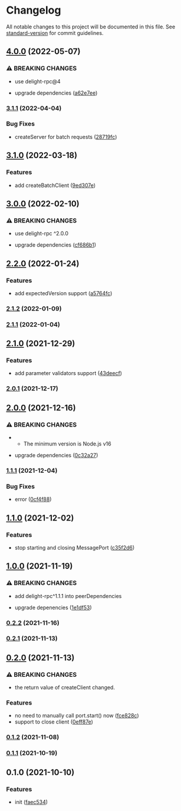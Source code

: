 # Changelog

All notable changes to this project will be documented in this file. See [standard-version](https://github.com/conventional-changelog/standard-version) for commit guidelines.

## [4.0.0](https://github.com/delight-rpc/worker-threads/compare/v3.1.1...v4.0.0) (2022-05-07)


### ⚠ BREAKING CHANGES

* use delight-rpc@4

* upgrade dependencies ([a62e7ee](https://github.com/delight-rpc/worker-threads/commit/a62e7eec5c55562714fa36fb90e3c31bfbd1a9d8))

### [3.1.1](https://github.com/delight-rpc/worker-threads/compare/v3.1.0...v3.1.1) (2022-04-04)


### Bug Fixes

* createServer for batch requests ([28719fc](https://github.com/delight-rpc/worker-threads/commit/28719fc3277f7e319602e8ef58edb262cd133b47))

## [3.1.0](https://github.com/delight-rpc/worker-threads/compare/v3.0.0...v3.1.0) (2022-03-18)


### Features

* add createBatchClient ([9ed307e](https://github.com/delight-rpc/worker-threads/commit/9ed307e46217836cdacf31e588303c5038f63759))

## [3.0.0](https://github.com/delight-rpc/worker-threads/compare/v2.2.0...v3.0.0) (2022-02-10)


### ⚠ BREAKING CHANGES

* use delight-rpc ^2.0.0

* upgrade dependencies ([cf686b1](https://github.com/delight-rpc/worker-threads/commit/cf686b151a9ad16d4da2b4f6f1f5916cc0760d1f))

## [2.2.0](https://github.com/delight-rpc/worker-threads/compare/v2.1.2...v2.2.0) (2022-01-24)


### Features

* add expectedVersion support ([a5764fc](https://github.com/delight-rpc/worker-threads/commit/a5764fcc54c359ba33695762d54fa84e5d98967e))

### [2.1.2](https://github.com/delight-rpc/worker-threads/compare/v2.1.1...v2.1.2) (2022-01-09)

### [2.1.1](https://github.com/delight-rpc/worker-threads/compare/v2.1.0...v2.1.1) (2022-01-04)

## [2.1.0](https://github.com/delight-rpc/worker-threads/compare/v2.0.1...v2.1.0) (2021-12-29)


### Features

* add parameter validators support ([43deecf](https://github.com/delight-rpc/worker-threads/commit/43deecff6960e65a910b32e8e4b108e2ee5f2e4d))

### [2.0.1](https://github.com/delight-rpc/worker-threads/compare/v2.0.0...v2.0.1) (2021-12-17)

## [2.0.0](https://github.com/delight-rpc/worker-threads/compare/v1.1.1...v2.0.0) (2021-12-16)


### ⚠ BREAKING CHANGES

* - The minimum version is Node.js v16

* upgrade dependencies ([0c32a27](https://github.com/delight-rpc/worker-threads/commit/0c32a27d8c3caa385cc5b1e571a75ecfcdfbe95b))

### [1.1.1](https://github.com/delight-rpc/worker-threads/compare/v1.1.0...v1.1.1) (2021-12-04)


### Bug Fixes

* error ([0cf4f88](https://github.com/delight-rpc/worker-threads/commit/0cf4f88ac1036bb532dfb783e89f70cb571097ce))

## [1.1.0](https://github.com/delight-rpc/worker-threads/compare/v1.0.0...v1.1.0) (2021-12-02)


### Features

* stop starting and closing MessagePort ([c35f2d6](https://github.com/delight-rpc/worker-threads/commit/c35f2d667cc3ae3c1e6610cde35b8dc3273c0d3b))

## [1.0.0](https://github.com/delight-rpc/worker-threads/compare/v0.2.2...v1.0.0) (2021-11-19)


### ⚠ BREAKING CHANGES

* add delight-rpc^1.1.1 into peerDependencies

* upgrade depenencies ([1e1df53](https://github.com/delight-rpc/worker-threads/commit/1e1df53a28327c867b9fd5c1036f3eba0b521db4))

### [0.2.2](https://github.com/delight-rpc/worker-threads/compare/v0.2.1...v0.2.2) (2021-11-16)

### [0.2.1](https://github.com/delight-rpc/worker-threads/compare/v0.2.0...v0.2.1) (2021-11-13)

## [0.2.0](https://github.com/delight-rpc/worker-threads/compare/v0.1.2...v0.2.0) (2021-11-13)


### ⚠ BREAKING CHANGES

* the return value of createClient changed.

### Features

* no need to manually call port.start() now ([fce828c](https://github.com/delight-rpc/worker-threads/commit/fce828ce3a6e5830a781319ed0d7c944f80801f2))
* support to close client ([0eff87e](https://github.com/delight-rpc/worker-threads/commit/0eff87e5f0ec4135fe77fff3742c5f8c6d770b82))

### [0.1.2](https://github.com/delight-rpc/worker-threads/compare/v0.1.1...v0.1.2) (2021-11-08)

### [0.1.1](https://github.com/delight-rpc/worker-threads/compare/v0.1.0...v0.1.1) (2021-10-19)

## 0.1.0 (2021-10-10)


### Features

* init ([faec534](https://github.com/delight-rpc/worker-threads/commit/faec53467ac0d43c1ee9fdbb7d746128c459b6ca))
